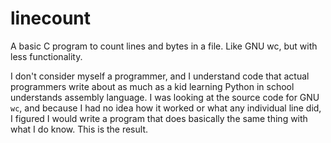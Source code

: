# linecount
A basic C program to count lines and bytes in a file. Like GNU wc, but with less functionality.

I don't consider myself a programmer, and I understand code that actual programmers write about as much as a kid learning Python in school understands assembly language. I was looking at the source code for GNU `wc`, and because I had no idea how it worked or what any individual line did, I figured I would write a program that does basically the same thing with what I do know. This is the result.

